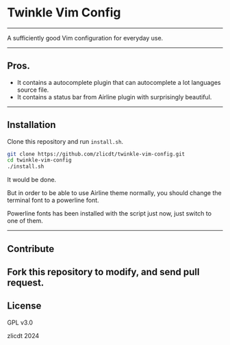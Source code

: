 # Twinkle Vim Config

---

A sufficiently good Vim configuration for everyday use.

---
## Pros.
* It contains a autocomplete plugin that can autocomplete a lot languages source file.
* It contains a status bar from Airline plugin with surprisingly beautiful.
---
## Installation
Clone this repository and run `install.sh`.

```bash
git clone https://github.com/zlicdt/twinkle-vim-config.git
cd twinkle-vim-config
./install.sh
```

It would be done.

But in order to be able to use Airline theme normally, you should change the terminal font to a powerline font.

Powerline fonts has been installed with the script just now, just switch to one of them.

---
## Contribute

Fork this repository to modify, and send pull request.
---
## License
GPL v3.0

zlicdt 2024

